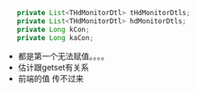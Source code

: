 ```java
   private List<THdMonitorDtl> tHdMonitorDtls;
   private List<THdMonitorDtl> hdMonitorDtls;
   private Long kCon;
   private Long kaCon;
```

- 都是第一个无法赋值。。。。
- 估计跟getset有关系
- 前端的值 传不过来

